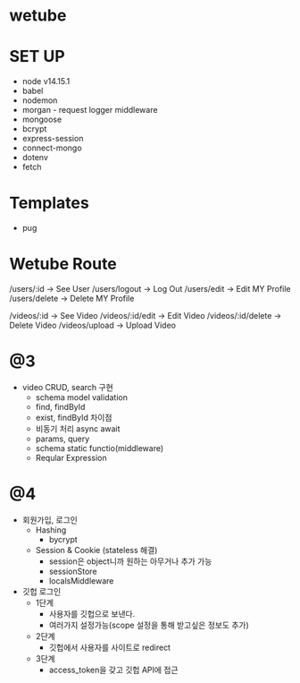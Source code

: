 # wetube

# SET UP
* node v14.15.1
* babel
* nodemon
* morgan - request logger middleware
* mongoose
* bcrypt
* express-session
* connect-mongo
* dotenv
* fetch
# Templates
* pug

# Wetube Route
/users/:id -> See User
/users/logout -> Log Out
/users/edit -> Edit MY Profile
/users/delete -> Delete MY Profile

/videos/:id -> See Video
/videos/:id/edit -> Edit Video
/videos/:id/delete -> Delete Video
/videos/upload -> Upload Video

# @3
* video CRUD, search 구현
    * schema model validation
    * find, findById
    * exist, findById 차이점
    * 비동기 처리 async await
    * params, query
    * schema static functio(middleware)
    * Reqular Expression

# @4
* 회원가입, 로그인
    * Hashing
        * bycrypt
    * Session & Cookie (stateless 해결)
        * session은 object니까 원하는 아무거나 추가 가능
        * sessionStore
        * localsMiddleware
* 깃헙 로그인
    * 1단계
        * 사용자를 깃헙으로 보낸다.
        * 여러가지 설정가능(scope 설정을 통해 받고싶은 정보도 추가)
    * 2단계
        * 깃헙에서 사용자를 사이트로 redirect 
    * 3단계
        * access_token을 갖고 깃헙 API에 접근